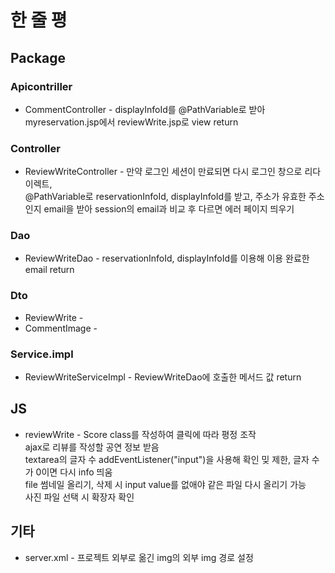 # 한 줄 평

## Package

### Apicontriller
  * CommentController - displayInfoId를 @PathVariable로 받아 myreservation.jsp에서 reviewWrite.jsp로 view return

### Controller
  * ReviewWriteController - 만약 로그인 세션이 만료되면 다시 로그인 창으로 리다이렉트,<br>
  @PathVariable로 reservationInfoId, displayInfoId를 받고, 주소가 유효한 주소인지 email을 받아 session의 email과 비교 후 다르면 에러 페이지 띄우기<br>
  
### Dao
  * ReviewWriteDao - reservationInfoId, displayInfoId를 이용해 이용 완료한 email return

### Dto
  * ReviewWrite - 
  * CommentImage -

### Service.impl
  * ReviewWriteServiceImpl - ReviewWriteDao에 호출한 메서드 값 return


## JS
  * reviewWrite - Score class를 작성하여 클릭에 따라 평정 조작<br>
  ajax로 리뷰를 작성할 공연 정보 받음<br>
  textarea의 글자 수 addEventListener("input")을 사용해 확인 밎 제한, 글자 수가 0이면 다시 info 띄움<br>
  file 썸네일 올리기, 삭제 시 input value를 없애야 같은 파일 다시 올리기 가능<br>
  사진 파일 선택 시 확장자 확인

## 기타
  * server.xml - 프로젝트 외부로 옮긴 img의 외부 img 경로 설정
